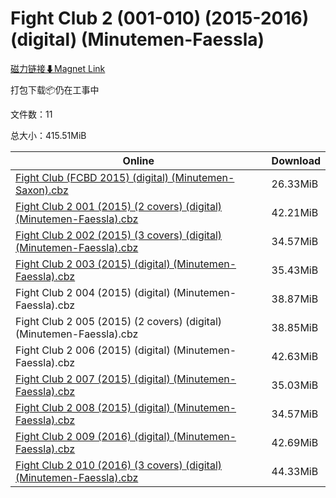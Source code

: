 # Fight Club 2 (001-010) (2015-2016) (digital) (Minutemen-Faessla)

[磁力链接⬇Magnet Link](magnet:?xt=urn:btih:be8a751e3ebc2c59d98c6ff34360f87f3b364e98&dn=Fight%20Club%202%20%28001-010%29%20%282015-2016%29%20%28digital%29%20%28Minutemen-Faessla%29)

打包下载📦仍在工事中

文件数：11

总大小：415.51MiB

Online | Download
--- | ---
[Fight Club (FCBD 2015) (digital) (Minutemen-Saxon).cbz](https://github.com/alicewish/markdown/blob/master/comic/Fight-Club-FCBD-2015-digital-Minutemen-Saxon-cbz.md) | 26.33MiB
[Fight Club 2 001 (2015) (2 covers) (digital) (Minutemen-Faessla).cbz](https://github.com/alicewish/markdown/blob/master/comic/Fight-Club-2-001-2015-2-covers-digital-Minutemen-Faessla-cbz.md) | 42.21MiB
[Fight Club 2 002 (2015) (3 covers) (digital) (Minutemen-Faessla).cbz](https://github.com/alicewish/markdown/blob/master/comic/Fight-Club-2-002-2015-3-covers-digital-Minutemen-Faessla-cbz.md) | 34.57MiB
[Fight Club 2 003 (2015) (digital) (Minutemen-Faessla).cbz](https://github.com/alicewish/markdown/blob/master/comic/Fight-Club-2-003-2015-digital-Minutemen-Faessla-cbz.md) | 35.43MiB
Fight Club 2 004 (2015) (digital) (Minutemen-Faessla).cbz | 38.87MiB
Fight Club 2 005 (2015) (2 covers) (digital) (Minutemen-Faessla).cbz | 38.85MiB
Fight Club 2 006 (2015) (digital) (Minutemen-Faessla).cbz | 42.63MiB
[Fight Club 2 007 (2015) (digital) (Minutemen-Faessla).cbz](https://github.com/alicewish/markdown/blob/master/comic/Fight-Club-2-007-2015-digital-Minutemen-Faessla-cbz.md) | 35.03MiB
[Fight Club 2 008 (2015) (digital) (Minutemen-Faessla).cbz](https://github.com/alicewish/markdown/blob/master/comic/Fight-Club-2-008-2015-digital-Minutemen-Faessla-cbz.md) | 34.57MiB
[Fight Club 2 009 (2016) (digital) (Minutemen-Faessla).cbz](https://github.com/alicewish/markdown/blob/master/comic/Fight-Club-2-009-2016-digital-Minutemen-Faessla-cbz.md) | 42.69MiB
[Fight Club 2 010 (2016) (3 covers) (digital) (Minutemen-Faessla).cbz](https://github.com/alicewish/markdown/blob/master/comic/Fight-Club-2-010-2016-3-covers-digital-Minutemen-Faessla-cbz.md) | 44.33MiB